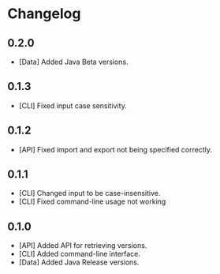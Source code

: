 # Changelog

## 0.2.0
- [Data] Added Java Beta versions.

## 0.1.3
- [CLI] Fixed input case sensitivity.

## 0.1.2
- [API] Fixed import and export not being specified correctly.

## 0.1.1
- [CLI] Changed input to be case-insensitive.
- [CLI] Fixed command-line usage not working

## 0.1.0
- [API] Added API for retrieving versions.
- [CLI] Added command-line interface.
- [Data] Added Java Release versions.
